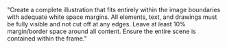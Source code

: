 "Create a complete illustration that fits entirely within the image boundaries with adequate white space margins. All elements, text, and drawings must be fully visible and not cut off at any edges. Leave at least 10% margin/border space around all content. Ensure the entire scene is contained within the frame."
